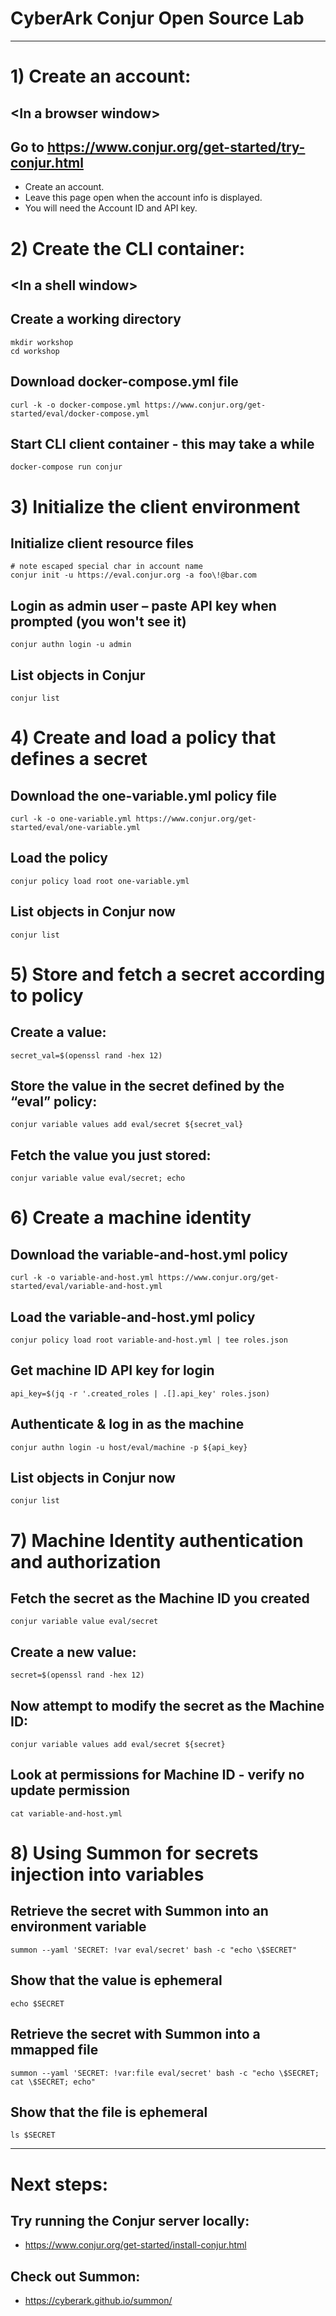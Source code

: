 # __**CyberArk Conjur Open Source Lab**__
---

# 1) Create an account:

## \<In a browser window\>

## Go to https://www.conjur.org/get-started/try-conjur.html
 - Create an account.
 - Leave this page open when the account info is displayed.
 - You will need the Account ID and API key.


# 2) Create the CLI container:

## \<In a shell window\>

## Create a working directory
````
mkdir workshop
cd workshop
````

## Download docker-compose.yml file
````
curl -k -o docker-compose.yml https://www.conjur.org/get-started/eval/docker-compose.yml
````
 
## Start CLI client container - this may take a while
````
docker-compose run conjur
````


# 3) Initialize the client environment

## Initialize client resource files
````
# note escaped special char in account name
conjur init -u https://eval.conjur.org -a foo\!@bar.com
````

## Login as admin user – paste API key when prompted (you won't see it)
````
conjur authn login -u admin
````

## List objects in Conjur 
````
conjur list
````


# 4) Create and load a policy that defines a secret

##  Download the one-variable.yml policy file
````
curl -k -o one-variable.yml https://www.conjur.org/get-started/eval/one-variable.yml
````

## Load the policy
````
conjur policy load root one-variable.yml
````

## List objects in Conjur now
````
conjur list
````


# 5) Store and fetch a secret according to policy

## Create a value:
````
secret_val=$(openssl rand -hex 12)
````

## Store the value in the secret defined by the “eval” policy:
````
conjur variable values add eval/secret ${secret_val}
````

## Fetch the value you just stored:
````
conjur variable value eval/secret; echo
````


# 6) Create a machine identity

## Download the variable-and-host.yml policy
````
curl -k -o variable-and-host.yml https://www.conjur.org/get-started/eval/variable-and-host.yml
````

## Load the variable-and-host.yml policy
````
conjur policy load root variable-and-host.yml | tee roles.json
````

## Get machine ID API key for login
````
api_key=$(jq -r '.created_roles | .[].api_key' roles.json)
````

## Authenticate & log in as the machine 
````
conjur authn login -u host/eval/machine -p ${api_key}
````

## List objects in Conjur now
````
conjur list
````


# 7) Machine Identity authentication and authorization

## Fetch the secret as the Machine ID you created
````
conjur variable value eval/secret
````

## Create a new value:
````
secret=$(openssl rand -hex 12)
````

## Now attempt to modify the secret as the Machine ID:
````
conjur variable values add eval/secret ${secret}
````

## Look at permissions for Machine ID - verify no update permission
````
cat variable-and-host.yml
````


# 8) Using Summon for secrets injection into variables

## Retrieve the secret with Summon into an environment variable
````
summon --yaml 'SECRET: !var eval/secret' bash -c "echo \$SECRET"
````

## Show that the value is ephemeral
````
echo $SECRET
````

## Retrieve the secret with Summon into a mmapped file
````
summon --yaml 'SECRET: !var:file eval/secret' bash -c "echo \$SECRET; cat \$SECRET; echo"
````

## Show that the file is ephemeral
````
ls $SECRET
````

---

# Next steps:
## Try running the Conjur server locally:
- https://www.conjur.org/get-started/install-conjur.html
## Check out Summon:
- https://cyberark.github.io/summon/

